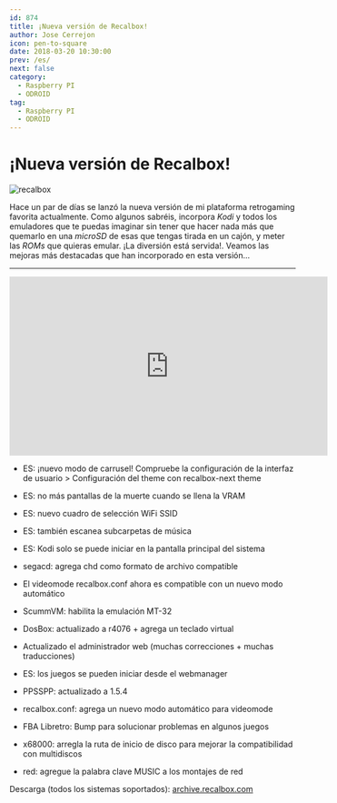 ```yaml
---
id: 874
title: ¡Nueva versión de Recalbox!
author: Jose Cerrejon
icon: pen-to-square
date: 2018-03-20 10:30:00
prev: /es/
next: false
category:
  - Raspberry PI
  - ODROID
tag:
  - Raspberry PI
  - ODROID
---
```


# ¡Nueva versión de Recalbox!

![recalbox](/images/2018/03/recalbox.png)

Hace un par de días se lanzó la nueva versión de mi plataforma retrogaming favorita actualmente. Como algunos sabréis, incorpora *Kodi* y todos los emuladores que te puedas imaginar sin tener que hacer nada más que quemarlo en una *microSD* de esas que tengas tirada en un cajón, y meter las *ROMs* que quieras emular. ¡La diversión está servida!. Veamos las mejoras más destacadas que han incorporado en esta versión...

- - -
<iframe width="560" height="315" src="https://www.youtube.com/embed/-TtzRFInKqc?rel=0" frameborder="0" allow="autoplay; encrypted-media" allowfullscreen></iframe>

- ES: ¡nuevo modo de carrusel! Compruebe la configuración de la interfaz de usuario > Configuración del theme con recalbox-next theme

- ES: no más pantallas de la muerte cuando se llena la VRAM

- ES: nuevo cuadro de selección WiFi SSID

- ES: también escanea subcarpetas de música

- ES: Kodi solo se puede iniciar en la pantalla principal del sistema

- segacd: agrega chd como formato de archivo compatible

- El videomode recalbox.conf ahora es compatible con un nuevo modo automático

- ScummVM: habilita la emulación MT-32

- DosBox: actualizado a r4076 + agrega un teclado virtual

- Actualizado el administrador web (muchas correcciones + muchas traducciones)

- ES: los juegos se pueden iniciar desde el webmanager

- PPSSPP: actualizado a 1.5.4

- recalbox.conf: agrega un nuevo modo automático para videomode

- FBA Libretro: Bump para solucionar problemas en algunos juegos

- x68000: arregla la ruta de inicio de disco para mejorar la compatibilidad con multidiscos

- red: agregue la palabra clave MUSIC a los montajes de red

Descarga (todos los sistemas soportados): [archive.recalbox.com](https://archive.recalbox.com/)